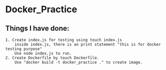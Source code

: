 # Docker_Practice  

## Things I have done:  
    1. Create index.js for testing using touch index.js   
        inside index.js, there is an print statement "this is for docker testing purpose"  
        Use node index.js to run.  
    2. Create Dockerfile by touch Dockerfile.  
        Use "docker build -t docker_practice ." to create image.  


